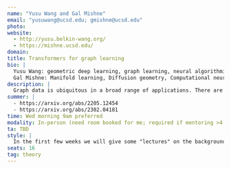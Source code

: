 ```yaml
---
name: "Yusu Wang and Gal Mishne"
email: "yusuwang@ucsd.edu; gmishne@ucsd.edu"
photo:
website:
  - http://yusu.belkin-wang.org/
  - https://mishne.ucsd.edu/
domain: 
title: Transformers for graph learning
bio: |
  Yusu Wang: geometric deep learning, graph learning, neural algorithmic reasoning, topological data analysis  
  Gal Mishne: Manifold learning, Diffusion geometry, Computational neuroscience, Image processing and graph signal processing, and Applied harmonic analysis.
description: |
  Graph data is ubiquitous in a broad range of applications. There are two major families of graph learning models: graph neural networks, and transformer-based graph learning models. However, while graph neural networks, such as message-passing graph neural networks, can naturally handle graph-type data (both nodes, edges, and features along nodes and edges), standard transformer architectures are designed for sequences or sets, not for the relational type of data like graphs. There thus has to be a way to encode the graph structures into transformers. There are various design choices. In this capstone project, we would like to explore the pros and cons of different design choices of encoding graph information over a collection of graph tasks.
summer: |
  - https://arxiv.org/abs/2205.12454  
  - https://arxiv.org/abs/2302.04181
time: Wed morning 9am preferred
modality: In-person (need room booked for me; required if mentoring >4 students in-person)
ta: TBD
style: |
  In the first few weeks we will give some "lectures" on the background, together with reading / experimenting materials. Usually students form groups of around 3 students each to develop the capstone projects.
seats: 16
tag: theory
---
```

